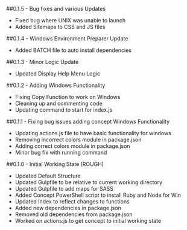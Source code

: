 ##0.1.5 - Bug fixes and various Updates
* Fixed bug where UNIX was unable to launch
* Added Sitemaps to CSS and JS files


##0.1.4 - Windows Environment Preparer Update
* Added BATCH file to auto install dependencies

##0.1.3 - Minor Logic Update
* Updated Display Help Menu Logic

##0.1.2 - Adding Windows Functionality
* Fixing Copy Function to work on Windows
* Cleaning up and commenting code
* Updating command to start for index.js

##0.1.1 - Fixing bug issues adding concept Windows Functionality
* Updating actions.js file to have basic functionality for windows
* Removing incorrect colors module in package.json
* Adding correct colors module in package.json
* Minor bug fix with running command

##0.1.0 - Initial Working State (ROUGH)
* Updated Default Structure
* Updated Gulpfile to be relative to current working directory
* Updated Gulpfile to add maps for SASS
* Added Concept PowerShell script to install Ruby and Node for Win
* Updated Index to reflect changes to functions
* Added new dependencies in package.json
* Removed old dependencies from package.json
* Worked on actions.js to get concept to initial working state
